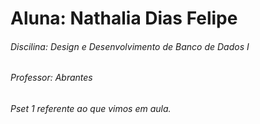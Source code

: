 # Aluna: Nathalia Dias Felipe
###### Discilina: Design e Desenvolvimento de Banco de Dados I
###### Professor: Abrantes
###### Pset 1 referente ao que vimos em aula.
